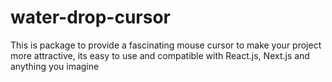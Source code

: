 # water-drop-cursor

This is package to provide a fascinating mouse cursor to make your project more attractive, its easy to use and compatible with React.js, Next.js and anything you imagine
